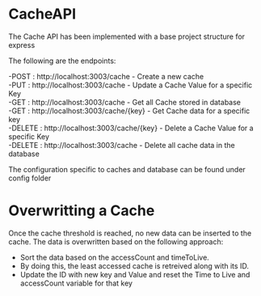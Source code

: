 # CacheAPI

The Cache API has been implemented with a base project structure for express

The following are the endpoints:

  -POST : http://localhost:3003/cache - Create a new cache  
  -PUT : http://localhost:3003/cache - Update a Cache Value for a specific Key    
  -GET : http://localhost:3003/cache - Get all Cache stored in database  
  -GET : http://localhost:3003/cache/{key} - Get Cache data for a specific key  
  -DELETE : http://localhost:3003/cache/{key} - Delete a Cache Value for a specific Key    
  -DELETE : http://localhost:3003/cache - Delete all cache data in the database    
  
The configuration specific to caches and database can be found under config folder  

# Overwritting a Cache

Once the cache threshold is reached, no new data can be inserted to the cache. The data is overwritten based on the following approach:
  - Sort the data based on the accessCount and timeToLive. 
  - By doing this, the least accessed cache is retreived along with its ID.
  - Update the ID with new key and Value and reset the Time to Live and accessCount variable for that key
